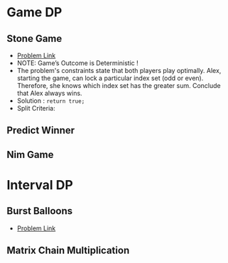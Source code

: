 # Game DP

## Stone Game

- [Problem Link](https://leetcode.com/problems/stone-game/)
- NOTE: Game’s Outcome is Deterministic !
- The problem's constraints state that both players play optimally. Alex, starting the game, can lock a particular index set (odd or even). Therefore, she knows which index set has the greater sum. Conclude that Alex always wins.
- Solution : `return true;`
- Split Criteria:

## Predict Winner

## Nim Game

# Interval DP

## Burst Balloons

* [Problem Link](https://leetcode.com/problems/burst-balloons/)

## Matrix Chain Multiplication
